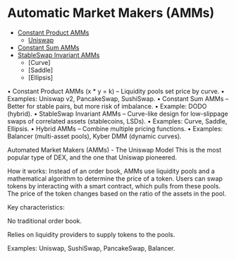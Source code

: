# Automatic Market Makers (AMMs)


- [Constant Product AMMs](dex_amm_constant_product)
    - [Uniswap](uniswap) 
- [Constant Sum AMMs](dex_amm_constant_sum)
- [StableSwap Invariant AMMs](dex_stableswap_invariant)
    - [Curve]
    - [Saddle]
    - [Ellipsis]


•	Constant Product AMMs (x * y = k) – Liquidity pools set price by curve.
	•	Examples: Uniswap v2, PancakeSwap, SushiSwap.
•	Constant Sum AMMs – Better for stable pairs, but more risk of imbalance.
	•	Example: DODO (hybrid).
•	StableSwap Invariant AMMs – Curve-like design for low-slippage swaps of correlated assets (stablecoins, LSDs).
	•	Examples: Curve, Saddle, Ellipsis.
•	Hybrid AMMs – Combine multiple pricing functions.
	•	Examples: Balancer (multi-asset pools), Kyber DMM (dynamic curves).



Automated Market Makers (AMMs) - The Uniswap Model
This is the most popular type of DEX, and the one that Uniswap pioneered.

How it works: Instead of an order book, AMMs use liquidity pools and a mathematical algorithm to determine the price of a token. Users can swap tokens by interacting with a smart contract, which pulls from these pools. The price of the token changes based on the ratio of the assets in the pool.

Key characteristics:

No traditional order book.

Relies on liquidity providers to supply tokens to the pools.

Examples: Uniswap, SushiSwap, PancakeSwap, Balancer.
